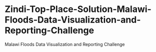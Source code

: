 # Zindi-Top-Place-Solution-Malawi-Floods-Data-Visualization-and-Reporting-Challenge
 Malawi Floods Data Visualization and Reporting Challenge 

